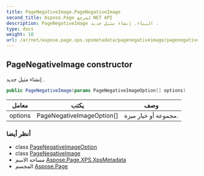 ```yaml
---
title: PageNegativeImage.PageNegativeImage
second_title: Aspose.Page لمرجع NET API
description: PageNegativeImage البناء. إنشاء مثيل جديد .
type: docs
weight: 10
url: /ar/net/aspose.page.xps.xpsmetadata/pagenegativeimage/pagenegativeimage/
---
```

## PageNegativeImage constructor

إنشاء مثيل جديد .

```csharp
public PageNegativeImage(params PageNegativeImageOption[] options)
```

| معامل | يكتب | وصف |
| --- | --- | --- |
| options | PageNegativeImageOption[] | مجموعة أو خيار ميزة. |

### أنظر أيضا

* class [PageNegativeImageOption](../../pagenegativeimage.pagenegativeimageoption/)
* class [PageNegativeImage](../)
* مساحة الاسم [Aspose.Page.XPS.XpsMetadata](../../pagenegativeimage/)
* المجسم [Aspose.Page](../../../)



